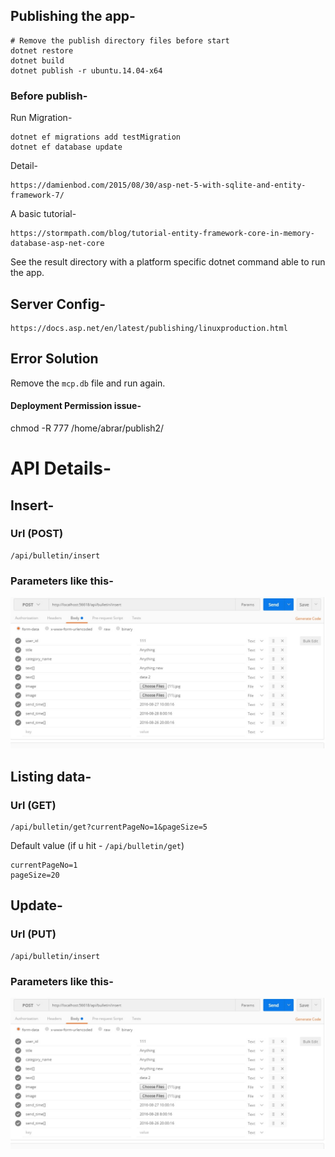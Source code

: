 
## Publishing the app-

	# Remove the publish directory files before start
	dotnet restore
	dotnet build
	dotnet publish -r ubuntu.14.04-x64

### Before publish-

Run Migration-

	dotnet ef migrations add testMigration
	dotnet ef database update

Detail-

	https://damienbod.com/2015/08/30/asp-net-5-with-sqlite-and-entity-framework-7/

A basic tutorial-

	https://stormpath.com/blog/tutorial-entity-framework-core-in-memory-database-asp-net-core


See the result directory with a platform specific dotnet command able to run the app.

## Server Config-

	https://docs.asp.net/en/latest/publishing/linuxproduction.html

## Error Solution

Remove the `mcp.db` file and run again.



#### Deployment Permission issue-

chmod -R 777 /home/abrar/publish2/



# API Details-

## Insert-

### Url (POST)

	/api/bulletin/insert

### Parameters like this-

![alt tag](./documentation_img/insert.jpg)

## Listing data-

### Url (GET)

	/api/bulletin/get?currentPageNo=1&pageSize=5

Default value (if u hit - `/api/bulletin/get`)

	currentPageNo=1
	pageSize=20


## Update-

### Url (PUT)

	/api/bulletin/insert

### Parameters like this-

![alt tag](./documentation_img/update.jpg)

